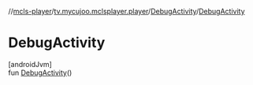 //[mcls-player](../../../index.md)/[tv.mycujoo.mclsplayer.player](../index.md)/[DebugActivity](index.md)/[DebugActivity](-debug-activity.md)

# DebugActivity

[androidJvm]\
fun [DebugActivity](-debug-activity.md)()
